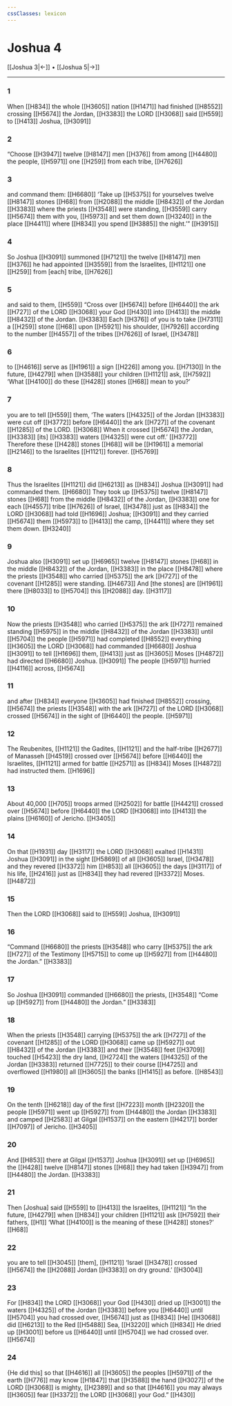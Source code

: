 ```yaml
---
cssClasses: lexicon
---
```


# Joshua 4

[[Joshua 3|←]] • [[Joshua 5|→]]

---

### 1
When [[H834]] the whole [[H3605]] nation [[H1471]] had finished [[H8552]] crossing [[H5674]] the Jordan, [[H3383]] the LORD [[H3068]] said [[H559]] to [[H413]] Joshua, [[H3091]]

### 2
“Choose [[H3947]] twelve [[H8147]] men [[H376]] from among [[H4480]] the people, [[H5971]] one [[H259]] from each tribe, [[H7626]]

### 3
and command them: [[H6680]] ‘Take up [[H5375]] for yourselves  twelve [[H8147]] stones [[H68]] from [[H2088]] the middle [[H8432]] of the Jordan [[H3383]] where the priests [[H3548]] were standing, [[H3559]] carry [[H5674]] them with you, [[H5973]] and set them down [[H3240]] in the place [[H4411]] where [[H834]] you spend [[H3885]] the night.’” [[H3915]]

### 4
So Joshua [[H3091]] summoned [[H7121]] the twelve [[H8147]] men [[H376]] he had appointed [[H3559]] from the Israelites, [[H1121]] one [[H259]] from [each] tribe, [[H7626]]

### 5
and said to them, [[H559]] “Cross over [[H5674]] before [[H6440]] the ark [[H727]] of the LORD [[H3068]] your God [[H430]] into [[H413]] the middle [[H8432]] of the Jordan. [[H3383]] Each [[H376]] of you is to take [[H7311]] a [[H259]] stone [[H68]] upon [[H5921]] his shoulder, [[H7926]] according to the number [[H4557]] of the tribes [[H7626]] of Israel, [[H3478]]

### 6
to [[H4616]] serve as [[H1961]] a sign [[H226]] among you. [[H7130]] In the future, [[H4279]] when [[H3588]] your children [[H1121]] ask, [[H7592]] ‘What [[H4100]] do these [[H428]] stones [[H68]] mean to you?’ 

### 7
you are to tell [[H559]] them,  ‘The waters [[H4325]] of the Jordan [[H3383]] were cut off [[H3772]] before [[H6440]] the ark [[H727]] of the covenant [[H1285]] of the LORD. [[H3068]] When it crossed [[H5674]] the Jordan, [[H3383]] [its] [[H3383]] waters [[H4325]] were cut off.’ [[H3772]] Therefore these [[H428]] stones [[H68]] will be [[H1961]] a memorial [[H2146]] to the Israelites [[H1121]] forever. [[H5769]]

### 8
Thus the Israelites [[H1121]] did [[H6213]] as [[H834]] Joshua [[H3091]] had commanded them. [[H6680]] They took up [[H5375]] twelve [[H8147]] stones [[H68]] from the middle [[H8432]] of the Jordan, [[H3383]] one for each [[H4557]] tribe [[H7626]] of Israel, [[H3478]] just as [[H834]] the LORD [[H3068]] had told [[H1696]] Joshua; [[H3091]] and they carried [[H5674]] them [[H5973]] to [[H413]] the camp, [[H4411]] where they set them down. [[H3240]]

### 9
Joshua also [[H3091]] set up [[H6965]] twelve [[H8147]] stones [[H68]] in the middle [[H8432]] of the Jordan, [[H3383]] in the place [[H8478]] where the priests [[H3548]] who carried [[H5375]] the ark [[H727]] of the covenant [[H1285]] were standing. [[H4673]] And [the stones] are [[H1961]] there [[H8033]] to [[H5704]] this [[H2088]] day. [[H3117]]

### 10
Now the priests [[H3548]] who carried [[H5375]] the ark [[H727]] remained standing [[H5975]] in the middle [[H8432]] of the Jordan [[H3383]] until [[H5704]] the people [[H5971]] had completed [[H8552]] everything [[H3605]] the LORD [[H3068]] had commanded [[H6680]] Joshua [[H3091]] to tell [[H1696]] them, [[H413]] just as [[H3605]] Moses [[H4872]] had directed [[H6680]] Joshua. [[H3091]] The people [[H5971]] hurried [[H4116]] across, [[H5674]]

### 11
and after [[H834]] everyone [[H3605]] had finished [[H8552]] crossing, [[H5674]] the priests [[H3548]] with the ark [[H727]] of the LORD [[H3068]] crossed [[H5674]] in the sight of [[H6440]] the people. [[H5971]]

### 12
The Reubenites, [[H1121]] the Gadites, [[H1121]] and the half-tribe [[H2677]] of Manasseh [[H4519]] crossed over [[H5674]] before [[H6440]] the Israelites, [[H1121]] armed for battle [[H2571]] as [[H834]] Moses [[H4872]] had instructed them. [[H1696]]

### 13
About 40,000 [[H705]] troops armed [[H2502]] for battle [[H4421]] crossed over [[H5674]] before [[H6440]] the LORD [[H3068]] into [[H413]] the plains [[H6160]] of Jericho. [[H3405]]

### 14
On that [[H1931]] day [[H3117]] the LORD [[H3068]] exalted [[H1431]] Joshua [[H3091]] in the sight [[H5869]] of all [[H3605]] Israel, [[H3478]] and they revered [[H3372]] him [[H853]] all [[H3605]] the days [[H3117]] of his life, [[H2416]] just as [[H834]] they had revered [[H3372]] Moses. [[H4872]]

### 15
Then the LORD [[H3068]] said to [[H559]] Joshua, [[H3091]]

### 16
“Command [[H6680]] the priests [[H3548]] who carry [[H5375]] the ark [[H727]] of the Testimony [[H5715]] to come up [[H5927]] from [[H4480]] the Jordan.” [[H3383]]

### 17
So Joshua [[H3091]] commanded [[H6680]] the priests, [[H3548]] “Come up [[H5927]] from [[H4480]] the Jordan.” [[H3383]]

### 18
When the priests [[H3548]] carrying [[H5375]] the ark [[H727]] of the covenant [[H1285]] of the LORD [[H3068]] came up [[H5927]] out [[H8432]] of the Jordan [[H3383]] and their [[H3548]] feet [[H3709]] touched [[H5423]] the dry land, [[H2724]] the waters [[H4325]] of the Jordan [[H3383]] returned [[H7725]] to their course [[H4725]] and overflowed [[H1980]] all [[H3605]] the banks [[H1415]] as before. [[H8543]]

### 19
On the tenth [[H6218]] day of the first [[H7223]] month [[H2320]] the people [[H5971]] went up [[H5927]] from [[H4480]] the Jordan [[H3383]] and camped [[H2583]] at Gilgal [[H1537]] on the eastern [[H4217]] border [[H7097]] of Jericho. [[H3405]]

### 20
And [[H853]] there at Gilgal [[H1537]] Joshua [[H3091]] set up [[H6965]] the [[H428]] twelve [[H8147]] stones [[H68]] they had taken [[H3947]] from [[H4480]] the Jordan. [[H3383]]

### 21
Then [Joshua] said [[H559]] to [[H413]] the Israelites, [[H1121]] “In the future, [[H4279]] when [[H834]] your children [[H1121]] ask [[H7592]] their fathers, [[H1]] ‘What [[H4100]] is the meaning of these [[H428]] stones?’ [[H68]]

### 22
you are to tell [[H3045]] [them], [[H1121]] ‘Israel [[H3478]] crossed [[H5674]] the [[H2088]] Jordan [[H3383]] on dry ground.’ [[H3004]]

### 23
For [[H834]] the LORD [[H3068]] your God [[H430]] dried up [[H3001]] the waters [[H4325]] of the Jordan [[H3383]] before you [[H6440]] until [[H5704]] you had crossed over, [[H5674]] just as [[H834]] [He] [[H3068]] did [[H6213]] to the Red [[H5488]] Sea, [[H3220]] which [[H834]] He dried up [[H3001]] before us [[H6440]] until [[H5704]] we had crossed over. [[H5674]]

### 24
{He did this] so that [[H4616]] all [[H3605]] the peoples [[H5971]] of the earth [[H776]] may know [[H1847]] that [[H3588]] the hand [[H3027]] of the LORD [[H3068]] is mighty, [[H2389]] and so that [[H4616]] you may always [[H3605]] fear [[H3372]] the LORD [[H3068]] your God.” [[H430]]

